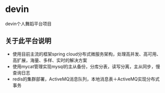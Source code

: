 # devin
devin个人舞蹈平台项目
## 关于此平台说明
- 使用目前主流的框架spring cloud分布式微服务架构，处理高并发、高可用、高扩展，海量、多样、实时的解决方案
- 使用mycat管理实现mysql的主从备份，分库分表，读写分离，主从同步，慢查询日志
- redis的集群部署，ActiveMQ消息队列，本地消息表＋ActiveMQ实现分布式事务
